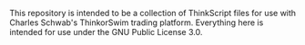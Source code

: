 This repository is intended to be a collection of ThinkScript files for use with Charles Schwab's ThinkorSwim trading platform. Everything here is intended for use under the GNU Public License 3.0.
